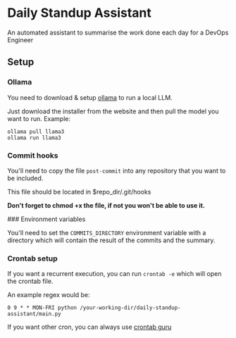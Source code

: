 # Daily Standup Assistant

An automated assistant to summarise the work done each day for a DevOps Engineer

## Setup

### Ollama

You need to download & setup [ollama](https://ollama.com/) to run a local LLM.

Just download the installer from the website and then pull the model you want to run. Example:

```
ollama pull llama3
ollama run llama3
```

### Commit hooks

You'll need to copy the file `post-commit` into any repository that you want to be included. 

This file should be located in $repo_dir/.git/hooks

**Don't forget to chmod +x the file, if not you won't be able to use it.**

### Environment variables

You'll need to set the `COMMITS_DIRECTORY` environment variable with a directory which will contain the result of the commits and the summary.


### Crontab setup

If you want a recurrent execution, you can run `crontab -e` which will open the crontab file.

An example regex would be:

```
0 9 * * MON-FRI python /your-working-dir/daily-standup-assistant/main.py
```

If you want other cron, you can always use [crontab guru](https://crontab.guru/) 
